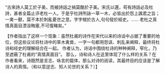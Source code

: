 “古來詩人莫工於子美，而被詩話之禍莫酷於子美。宋氏以還，苟有詩話必及杜詩，甚者全篇止评老杜一人。于是乎杜詩所詠一草一木，必皆出於怨上諷君之旨；一禽一獸，莫不本於刺亂憂世之意。字字根於古人,句句發於經史。……
老杜之真情真面目湮没晦塞,不可復睹矣。”

【作者指出了这样一个现象：虽然杜甫的诗作在宋代以来的诗话中占据了重要的地位，但这些议论将杜诗中的草木禽兽，一字一句都用怨讽、刺乱来阐释，最终将杜诗和经史的理解结合在一起。
作者认为，诗话中围绕杜诗的种种阐释，窄化，乃至遮蔽了杜甫的“真情真面目”。
那么，诗和诗人在这里体现了什么样的关系？在作者看来，诗既然是言志、咏言的载体，那么对诗的阅读，其最终目的应该是了解诗人的真情。（和以意逆志、知人论世的关系？）】